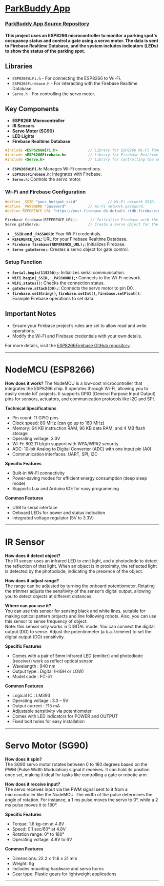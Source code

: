 # [ParkBuddy App](https://darishsfit.github.io/parkbuddy.github.io/) 

### [ParkBuddy App Source Repository](https://github.com/darishSFIT/parkbuddy.github.io)

#### This project uses an ESP8266 microcontroller to monitor a parking spot's occupancy status and control a gate using a servo motor. The data is sent to Firebase Realtime Database, and the system includes indicators (LEDs) to show the status of the parking spot.

## Libraries

- `ESP8266WiFi.h` - For connecting the ESP8266 to Wi-Fi.
- `ESP8266Firebase.h` - For interacting with the Firebase Realtime Database.
- `Servo.h` - For controlling the servo motor.

## Key Components

- **ESP8266 Microcontroller**
- **IR Sensors**
- **Servo Motor (SG90)**
- **LED Lights**
- **Firebase Realtime Database**


```cpp
#include <ESP8266WiFi.h>              // Library for ESP8266 Wi-Fi functionality.
#include <ESP8266Firebase.h>          // Library for Firebase Realtime Database integration.
#include <Servo.h>                    // Library for controlling the servo motor.
```

- **`ESP8266WiFi.h`:** Manages Wi-Fi connections.
- **`ESP8266Firebase.h`:** Integrates with Firebase.
- **`Servo.h`:** Controls the servo motor.

### Wi-Fi and Firebase Configuration

```cpp
#define _SSID "your_hotspot_ssid"              // Wi-Fi network SSID.
#define _PASSWORD "password"          // Wi-Fi network password.
#define REFERENCE_URL "https://your-firebase-db-default-rtdb.firebaseio.com"  // Firebase Realtime Database URL.

Firebase firebase(REFERENCE_URL);      // Initialize Firebase with the database URL.
Servo gateServo;                      // Create a Servo object for the gate.
```

- **`_SSID` and `_PASSWORD`:** Your Wi-Fi credentials.
- **`REFERENCE_URL`:** URL for your Firebase Realtime Database.
- **`Firebase firebase(REFERENCE_URL);`:** Initializes Firebase.
- **`Servo gateServo;`:** Creates a servo object for gate control.

### Setup Function

- **`Serial.begin(115200);`:** Initializes serial communication.
- **`WiFi.begin(_SSID, _PASSWORD);`:** Connects to the Wi-Fi network.
- **`WiFi.status()`:** Checks the connection status.
- **`gateServo.attach(D0);`:** Connects the servo motor to pin D0.
- **`firebase.setString()`, `firebase.setInt()`, `firebase.setFloat()`:** Example Firebase operations to set data.
  
## Important Notes

- Ensure your Firebase project’s rules are set to allow read and write operations. 
- Modify the Wi-Fi and Firebase credentials with your own details.

For more details, visit the [ESP8266Firebase GitHub repository](https://github.com/Rupakpoddar/ESP8266Firebase).

----

# NodeMCU (ESP8266)

**How does it work?**
The NodeMCU is a low-cost microcontroller that integrates the ESP8266 chip. It operates through Wi-Fi, allowing you to easily create IoT projects. It supports GPIO (General Purpose Input Output) pins for sensors, actuators, and communication protocols like I2C and SPI.

**Technical Specifications**
 - Pin count: 11 GPIO pins
 - Clock speed: 80 MHz (can go up to 160 MHz)
 - Memory: 64 KB instruction RAM, 96 KB data RAM, and 4 MB flash storage
 - Operating voltage: 3.3V
 - Wi-Fi: 802.11 b/g/n support with WPA/WPA2 security
 - ADC: 10-bit Analog to Digital Converter (ADC) with one input pin (A0)
 - Communication interfaces: UART, SPI, I2C

**Specific Features**
 - Built-in Wi-Fi connectivity
 - Power-saving modes for efficient energy consumption (deep sleep mode)
 - Supports Lua and Arduino IDE for easy programming

**Common Features**
 - USB to serial interface
 - Onboard LEDs for power and status indication
 - Integrated voltage regulator (5V to 3.3V)

----

# IR Sensor

**How does it detect object?** <br>
The IR sensor uses an infrared LED to emit light, and a photodiode to detect the reflection of that light. When an object is in proximity, the reflected light is detected by the photodiode, indicating the presence of the object.

**How does it adjust range?** <br>
The range can be adjusted by turning the onboard potentiometer. Rotating the trimmer adjusts the sensitivity of the sensor’s digital output, allowing you to detect objects at different distances.

**Where can you use it?** <br>
You can use this sensor for sensing black and white lines, suitable for making optical pattern projects and line following robots. Also, you can use this sensor to sense frequency of object. <br>
Note: this sensor only works in DIGITAL mode. You can connect the digital output (DO) to sense. Adjust the potentiometer (a.k.a. trimmer) to set the digital output (DO) sensitivity.

**Specific Features**
- Comes with a pair of 5mm infrared LED (emitter) and photodiode (receiver) work as reflect optical sensor
- Wavelength : 940 nm
- Output type : Digital (HIGH or LOW)
- Model code : FC-51

**Common Features**
- Logical IC : LM393
- Operating voltage : 3.3 – 5V
- Output current : ?15 mA
- Adjustable sensitivity via potentiometer
- Comes with LED indicators for POWER and OUTPUT
- Fixed bolt holes for easy installation

----

# Servo Motor (SG90)
**How does it spin?** <br>
The SG90 servo motor rotates between 0 to 180 degrees based on the PWM (Pulse Width Modulation) signal it receives. It can hold its position once set, making it ideal for tasks like controlling a gate or robotic arm.

**How does it receive input?** <br>
The servo receives input via the PWM signal sent to it from a microcontroller like the NodeMCU. The width of the pulse determines the angle of rotation. For instance, a 1 ms pulse moves the servo to 0°, while a 2 ms pulse moves it to 180°.

**Specific Features** <br>
- Torque: 1.8 kg-cm at 4.8V
- Speed: 0.1 sec/60° at 4.8V
- Rotation range: 0° to 180°
- Operating voltage: 4.8V to 6V

**Common Features** <br>
- Dimensions: 22.2 x 11.8 x 31 mm
- Weight: 9g
- Includes mounting hardware and servo horns
- Gear type: Plastic gears for lightweight applications

----

